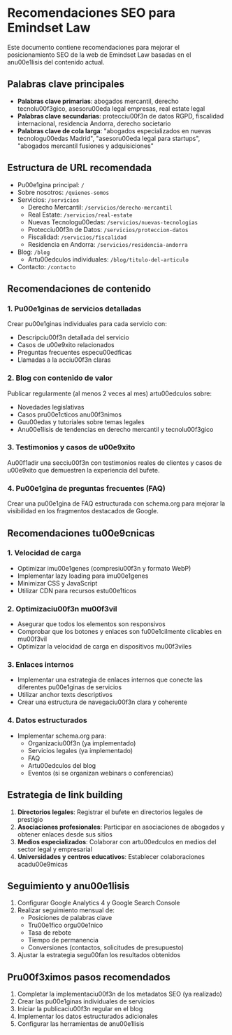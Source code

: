 # Recomendaciones SEO para Emindset Law

Este documento contiene recomendaciones para mejorar el posicionamiento SEO de la web de Emindset Law basadas en el anu00e1lisis del contenido actual.

## Palabras clave principales

- **Palabras clave primarias**: abogados mercantil, derecho tecnolu00f3gico, asesoru00eda legal empresas, real estate legal
- **Palabras clave secundarias**: protecciu00f3n de datos RGPD, fiscalidad internacional, residencia Andorra, derecho societario
- **Palabras clave de cola larga**: "abogados especializados en nuevas tecnologu00edas Madrid", "asesoru00eda legal para startups", "abogados mercantil fusiones y adquisiciones"

## Estructura de URL recomendada

- Pu00e1gina principal: `/`
- Sobre nosotros: `/quienes-somos`
- Servicios: `/servicios`
  - Derecho Mercantil: `/servicios/derecho-mercantil`
  - Real Estate: `/servicios/real-estate`
  - Nuevas Tecnologu00edas: `/servicios/nuevas-tecnologias`
  - Protecciu00f3n de Datos: `/servicios/proteccion-datos`
  - Fiscalidad: `/servicios/fiscalidad`
  - Residencia en Andorra: `/servicios/residencia-andorra`
- Blog: `/blog`
  - Artu00edculos individuales: `/blog/titulo-del-articulo`
- Contacto: `/contacto`

## Recomendaciones de contenido

### 1. Pu00e1ginas de servicios detalladas

Crear pu00e1ginas individuales para cada servicio con:
- Descripciu00f3n detallada del servicio
- Casos de u00e9xito relacionados
- Preguntas frecuentes especu00edficas
- Llamadas a la acciu00f3n claras

### 2. Blog con contenido de valor

Publicar regularmente (al menos 2 veces al mes) artu00edculos sobre:
- Novedades legislativas
- Casos pru00e1cticos anu00f3nimos
- Guu00edas y tutoriales sobre temas legales
- Anu00e1lisis de tendencias en derecho mercantil y tecnolu00f3gico

### 3. Testimonios y casos de u00e9xito

Au00f1adir una secciu00f3n con testimonios reales de clientes y casos de u00e9xito que demuestren la experiencia del bufete.

### 4. Pu00e1gina de preguntas frecuentes (FAQ)

Crear una pu00e1gina de FAQ estructurada con schema.org para mejorar la visibilidad en los fragmentos destacados de Google.

## Recomendaciones tu00e9cnicas

### 1. Velocidad de carga

- Optimizar imu00e1genes (compresiu00f3n y formato WebP)
- Implementar lazy loading para imu00e1genes
- Minimizar CSS y JavaScript
- Utilizar CDN para recursos estu00e1ticos

### 2. Optimizaciu00f3n mu00f3vil

- Asegurar que todos los elementos son responsivos
- Comprobar que los botones y enlaces son fu00e1cilmente clicables en mu00f3vil
- Optimizar la velocidad de carga en dispositivos mu00f3viles

### 3. Enlaces internos

- Implementar una estrategia de enlaces internos que conecte las diferentes pu00e1ginas de servicios
- Utilizar anchor texts descriptivos
- Crear una estructura de navegaciu00f3n clara y coherente

### 4. Datos estructurados

- Implementar schema.org para:
  - Organizaciu00f3n (ya implementado)
  - Servicios legales (ya implementado)
  - FAQ
  - Artu00edculos del blog
  - Eventos (si se organizan webinars o conferencias)

## Estrategia de link building

1. **Directorios legales**: Registrar el bufete en directorios legales de prestigio
2. **Asociaciones profesionales**: Participar en asociaciones de abogados y obtener enlaces desde sus sitios
3. **Medios especializados**: Colaborar con artu00edculos en medios del sector legal y empresarial
4. **Universidades y centros educativos**: Establecer colaboraciones acadu00e9micas

## Seguimiento y anu00e1lisis

1. Configurar Google Analytics 4 y Google Search Console
2. Realizar seguimiento mensual de:
   - Posiciones de palabras clave
   - Tru00e1fico orgu00e1nico
   - Tasa de rebote
   - Tiempo de permanencia
   - Conversiones (contactos, solicitudes de presupuesto)
3. Ajustar la estrategia segu00fan los resultados obtenidos

## Pru00f3ximos pasos recomendados

1. Completar la implementaciu00f3n de los metadatos SEO (ya realizado)
2. Crear las pu00e1ginas individuales de servicios
3. Iniciar la publicaciu00f3n regular en el blog
4. Implementar los datos estructurados adicionales
5. Configurar las herramientas de anu00e1lisis
